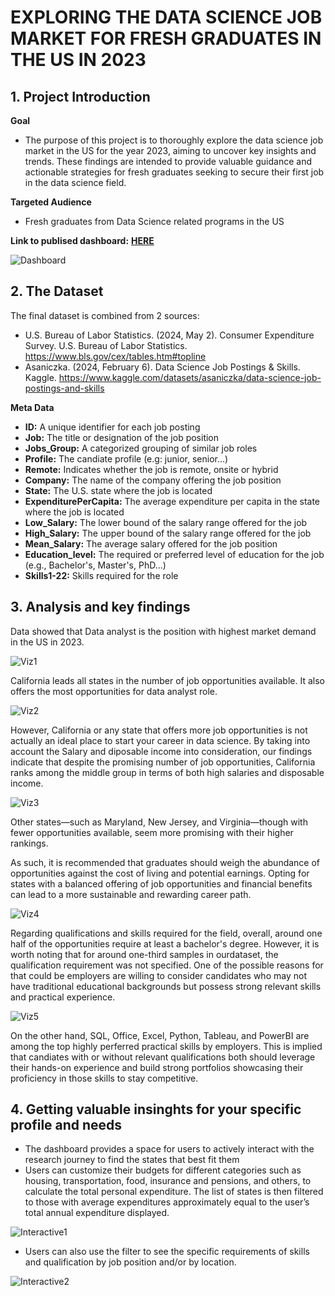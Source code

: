 # EXPLORING THE DATA SCIENCE JOB MARKET FOR FRESH GRADUATES IN THE US IN 2023

## 1. Project Introduction
**Goal**

- The purpose of this project is to thoroughly explore the data science job market in the US for the year 2023, aiming to uncover key insights and trends. These findings are intended to provide valuable guidance and actionable strategies for fresh graduates seeking to secure their first job in the data science field.

**Targeted Audience**

- Fresh graduates from Data Science related programs in the US

**Link to publised dashboard:** [**HERE**](https://public.tableau.com/views/DataScienceJobMarket2023_FreshGraduates/Story1?:language=en-US&publish=yes&:sid=&:redirect=auth&:display_count=n&:origin=viz_share_link)

![Dashboard](DB1.png)

## 2. The Dataset
The final dataset is combined from 2 sources:
- U.S. Bureau of Labor Statistics. (2024, May 2). Consumer Expenditure Survey. U.S. Bureau of Labor Statistics. https://www.bls.gov/cex/tables.htm#topline 
- Asaniczka. (2024, February 6). Data Science Job Postings & Skills. Kaggle. https://www.kaggle.com/datasets/asaniczka/data-science-job-postings-and-skills 

**Meta Data**
- **ID:** A unique identifier for each job posting
- **Job:** The title or designation of the job position
- **Jobs_Group:** A categorized grouping of similar job roles
- **Profile:** The candiate profile (e.g: junior, senior...)
- **Remote:** Indicates whether the job is remote, onsite or hybrid
- **Company:** The name of the company offering the job position
- **State:** The U.S. state where the job is located
- **ExpenditurePerCapita:** The average expenditure per capita in the state where the job is located
- **Low_Salary:** The lower bound of the salary range offered for the job
- **High_Salary:** The upper bound of the salary range offered for the job
- **Mean_Salary:** The average salary offered for the job position
- **Education_level:** The required or preferred level of education for the job (e.g., Bachelor's, Master's, PhD...)
- **Skills1-22:** Skills required for the role


## 3. Analysis and key findings
Data showed that Data analyst is the position with highest market demand in the US in 2023.

![Viz1](Viz1.png)

California leads all states in the number of job opportunities available. It also offers the most opportunities for data analyst role.

![Viz2](Viz2.png)

However, California or any state that offers more job opportunities is not actually an ideal place to start your career in data science. By taking into account the Salary and diposable income into consideration, our findings indicate that despite the promising number of job opportunities, California ranks among the middle group in terms of both high salaries and disposable income. 

![Viz3](Viz3.png)

Other states—such as Maryland, New Jersey, and Virginia—though with fewer opportunities available, seem more promising with their higher rankings. 


As such, it is recommended that graduates should weigh the abundance of opportunities against the cost of living and potential earnings. Opting for states with a balanced offering of job opportunities and financial benefits can lead to a more sustainable and rewarding career path.

![Viz4](Viz4.png)

Regarding qualifications and skills required for the field, overall, around one half of the opportunities require at least a bachelor's degree. However, it is worth noting that for around one-third samples in ourdataset, the qualification requirement was not specified. One of the possible reasons for that could be employers are willing to consider candidates who may not have traditional educational backgrounds but possess strong relevant skills and practical experience.

![Viz5](Viz5.png)

On the other hand, SQL, Office, Excel, Python, Tableau, and PowerBI are among the top highly perferred practical skills by employers. This is implied that candiates with or without relevant qualifications both should leverage their hands-on experience and build strong portfolios showcasing their proficiency in those skills to stay competitive. 


## 4. Getting valuable insinghts for your specific profile and needs
- The dashboard provides a space for users to actively interact with the research journey to find the states that best fit them
- Users can customize their budgets for different categories such as housing, transportation, food, insurance and pensions, and others, to calculate the total personal expenditure. The list of states is then filtered to those with average expenditures approximately equal to the user’s total annual expenditure displayed.

![Interactive1](Interactive1.png)

- Users can also use the filter to see the specific requirements of skills and qualification by job position and/or by location.
  
![Interactive2](Interactive2.png)


